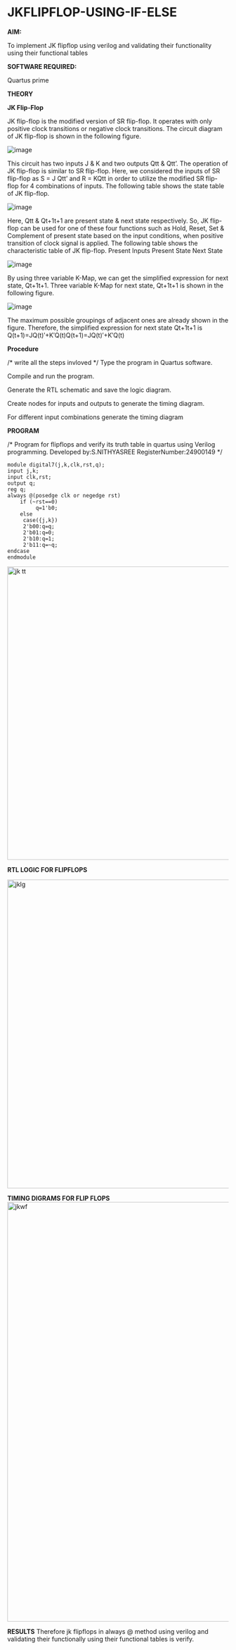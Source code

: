# JKFLIPFLOP-USING-IF-ELSE

**AIM:** 

To implement  JK flipflop using verilog and validating their functionality using their functional tables

**SOFTWARE REQUIRED:**

Quartus prime

**THEORY**

**JK Flip-Flop**

JK flip-flop is the modified version of SR flip-flop. It operates with only positive clock transitions or negative clock transitions. The circuit diagram of JK flip-flop is shown in the following figure.

![image](https://github.com/naavaneetha/JKFLIPFLOP-USING-IF-ELSE/assets/154305477/a649c30b-232b-4558-b188-fd6c09845180)


This circuit has two inputs J & K and two outputs Qtt & Qtt’. The operation of JK flip-flop is similar to SR flip-flop. Here, we considered the inputs of SR flip-flop as S = J Qtt’ and R = KQtt in order to utilize the modified SR flip-flop for 4 combinations of inputs. The following table shows the state table of JK flip-flop.

![image](https://github.com/naavaneetha/JKFLIPFLOP-USING-IF-ELSE/assets/154305477/c4360742-e8a8-4937-b089-c46c0433f9a3)

 
Here, Qtt & Qt+1t+1 are present state & next state respectively. So, JK flip-flop can be used for one of these four functions such as Hold, Reset, Set & Complement of present state based on the input conditions, when positive transition of clock signal is applied. The following table shows the characteristic table of JK flip-flop. Present Inputs Present State Next State
 
![image](https://github.com/naavaneetha/JKFLIPFLOP-USING-IF-ELSE/assets/154305477/6c275261-a6d5-4c37-a3a7-1e88ca11c4cd)

By using three variable K-Map, we can get the simplified expression for next state, Qt+1t+1. Three variable K-Map for next state, Qt+1t+1 is shown in the following figure.
 
![image](https://github.com/naavaneetha/JKFLIPFLOP-USING-IF-ELSE/assets/154305477/5174f41b-0ce0-4329-a372-6d1943ea6673)

The maximum possible groupings of adjacent ones are already shown in the figure. Therefore, the simplified expression for next state Qt+1t+1 is Q(t+1)=JQ(t)′+K′Q(t)Q(t+1)=JQ(t)′+K′Q(t)

**Procedure**

/* write all the steps invloved */
Type the program in Quartus software.

Compile and run the program.

Generate the RTL schematic and save the logic diagram.

Create nodes for inputs and outputs to generate the timing diagram.

For different input combinations generate the timing diagram

**PROGRAM**

/* Program for flipflops and verify its truth table in quartus using Verilog programming.
Developed by:S.NITHYASREE 
RegisterNumber:24900149
*/
````
module digital7(j,k,clk,rst,q);
input j,k;
input clk,rst;
output q;
reg q;
always @(posedge clk or negedge rst)
    if (~rst==0)
	     q=1'b0;
    else
	 case({j,k})
	 2'b00:q=q;
	 2'b01:q=0;
	 2'b10:q=1;
	 2'b11:q=~q;
endcase
endmodule

````
<img width="666" alt="jk tt" src="https://github.com/user-attachments/assets/bfc37bc3-cf46-46e8-b4c8-f6b6d853c01a">

**RTL LOGIC FOR FLIPFLOPS**

<img width="701" alt="jklg" src="https://github.com/user-attachments/assets/accbb5cd-0a76-4f32-ace9-616e30cd6551" />

**TIMING DIGRAMS FOR FLIP FLOPS**
<img width="953" alt="jkwf" src="https://github.com/user-attachments/assets/07217066-68b4-475c-a7ca-f8e530615f8a" />

**RESULTS**
Therefore jk flipflops in always @ method using verilog and validating their functionally using their functional tables is verify.
